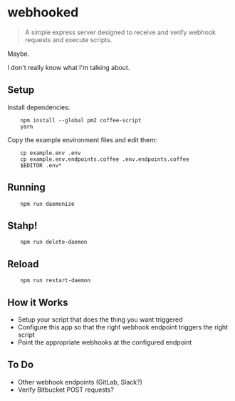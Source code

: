 # webhooked

> A simple express server designed to receive and verify webhook requests and execute scripts.

Maybe.

I don't really know what I'm talking about.

## Setup

Install dependencies:

		npm install --global pm2 coffee-script
		yarn

Copy the example environment files and edit them:

		cp example.env .env
		cp example.env.endpoints.coffee .env.endpoints.coffee
		$EDITOR .env*

## Running

		npm run daemonize

## Stahp!

		npm run delete-daemon

## Reload

		npm run restart-daemon

## How it Works

* Setup your script that does the thing you want triggered
* Configure this app so that the right webhook endpoint triggers the right script
* Point the appropriate webhooks at the configured endpoint

## To Do

* Other webhook endpoints (GitLab, Slack?)
* Verify Bitbucket POST requests?


